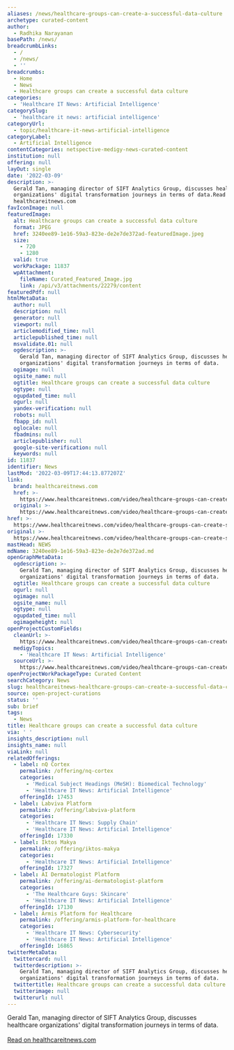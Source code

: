 ```yaml
---
aliases: /news/healthcare-groups-can-create-a-successful-data-culture
archetype: curated-content
author:
  - Radhika Narayanan
basePath: /news/
breadcrumbLinks:
  - /
  - /news/
  - ''
breadcrumbs:
  - Home
  - News
  - Healthcare groups can create a successful data culture
categories:
  - 'Healthcare IT News: Artificial Intelligence'
categorySlug:
  - 'healthcare it news: artificial intelligence'
categoryUrl:
  - topic/healthcare-it-news-artificial-intelligence
categoryLabel:
  - Artificial Intelligence
contentCategories: netspective-medigy-news-curated-content
institution: null
offering: null
layOut: single
date: '2022-03-09'
description: >-
  Gerald Tan, managing director of SIFT Analytics Group, discusses healthcare
  organizations' digital transformation journeys in terms of data.Read on
  healthcareitnews.com
favIconImage: null
featuredImage:
  alt: Healthcare groups can create a successful data culture
  format: JPEG
  href: 3240ee89-1e16-59a3-823e-de2e7de372ad-featuredImage.jpeg
  size:
    - 720
    - 1280
  valid: true
  workPackage: 11837
  wpAttachment:
    fileName: Curated_Featured_Image.jpg
    link: /api/v3/attachments/22279/content
featuredPdf: null
htmlMetaData:
  author: null
  description: null
  generator: null
  viewport: null
  articlemodified_time: null
  articlepublished_time: null
  msvalidate.01: null
  ogdescription: >-
    Gerald Tan, managing director of SIFT Analytics Group, discusses healthcare
    organizations' digital transformation journeys in terms of data.
  ogimage: null
  ogsite_name: null
  ogtitle: Healthcare groups can create a successful data culture
  ogtype: null
  ogupdated_time: null
  ogurl: null
  yandex-verification: null
  robots: null
  fbapp_id: null
  oglocale: null
  fbadmins: null
  articlepublisher: null
  google-site-verification: null
  keywords: null
id: 11837
identifier: News
lastMod: '2022-03-09T17:44:13.877207Z'
link:
  brand: healthcareitnews.com
  href: >-
    https://www.healthcareitnews.com/video/healthcare-groups-can-create-successful-data-culture
  original: >-
    https://www.healthcareitnews.com/video/healthcare-groups-can-create-successful-data-culture
href: >-
  https://www.healthcareitnews.com/video/healthcare-groups-can-create-successful-data-culture
original: >-
  https://www.healthcareitnews.com/video/healthcare-groups-can-create-successful-data-culture
mastHead: NEWS
mdName: 3240ee89-1e16-59a3-823e-de2e7de372ad.md
openGraphMetaData:
  ogdescription: >-
    Gerald Tan, managing director of SIFT Analytics Group, discusses healthcare
    organizations' digital transformation journeys in terms of data.
  ogtitle: Healthcare groups can create a successful data culture
  ogurl: null
  ogimage: null
  ogsite_name: null
  ogtype: null
  ogupdated_time: null
  ogimageheight: null
openProjectCustomFields:
  cleanUrl: >-
    https://www.healthcareitnews.com/video/healthcare-groups-can-create-successful-data-culture
  medigyTopics:
    - 'Healthcare IT News: Artificial Intelligence'
  sourceUrl: >-
    https://www.healthcareitnews.com/video/healthcare-groups-can-create-successful-data-culture
openProjectWorkPackageType: Curated Content
searchCategory: News
slug: healthcareitnews-healthcare-groups-can-create-a-successful-data-culture
source: open-project-curations
status: ''
sub: brief
tags:
  - News
title: Healthcare groups can create a successful data culture
via: ' '
insights_description: null
insights_name: null
viaLink: null
relatedOfferings:
  - label: nQ Cortex
    permalink: /offering/nq-cortex
    categories:
      - 'Medical Subject Headings (MeSH): Biomedical Technology'
      - 'Healthcare IT News: Artificial Intelligence'
    offeringId: 17453
  - label: Labviva Platform
    permalink: /offering/labviva-platform
    categories:
      - 'Healthcare IT News: Supply Chain'
      - 'Healthcare IT News: Artificial Intelligence'
    offeringId: 17330
  - label: Iktos Makya
    permalink: /offering/iktos-makya
    categories:
      - 'Healthcare IT News: Artificial Intelligence'
    offeringId: 17327
  - label: AI Dermatologist Platform
    permalink: /offering/ai-dermatologist-platform
    categories:
      - 'The Healthcare Guys: Skincare'
      - 'Healthcare IT News: Artificial Intelligence'
    offeringId: 17130
  - label: Armis Platform for Healthcare
    permalink: /offering/armis-platform-for-healthcare
    categories:
      - 'Healthcare IT News: Cybersecurity'
      - 'Healthcare IT News: Artificial Intelligence'
    offeringId: 16865
twitterMetaData:
  twittercard: null
  twitterdescription: >-
    Gerald Tan, managing director of SIFT Analytics Group, discusses healthcare
    organizations' digital transformation journeys in terms of data.
  twittertitle: Healthcare groups can create a successful data culture
  twitterimage: null
  twitterurl: null
---
```

<p>Gerald Tan, managing director of SIFT Analytics Group, discusses healthcare organizations' digital transformation journeys in terms of data.<br/><br/><a target="_blank" href=https://www.healthcareitnews.com/video/healthcare-groups-can-create-successful-data-culture>Read on healthcareitnews.com</a></p>